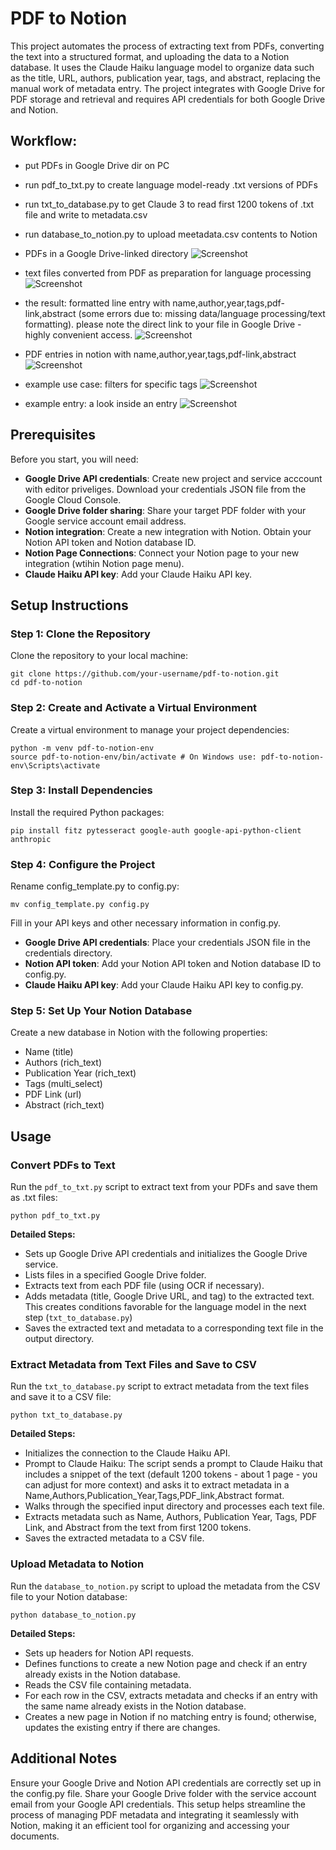 # PDF to Notion

This project automates the process of extracting text from PDFs, converting the text into a structured format, and uploading the data to a Notion database. It uses the Claude Haiku language model to organize data such as the title, URL, authors, publication year, tags, and abstract, replacing the manual work of metadata entry. The project integrates with Google Drive for PDF storage and retrieval and requires API credentials for both Google Drive and Notion.

## Workflow:
- put PDFs in Google Drive dir on PC
- run pdf_to_txt.py to create language model-ready .txt versions of PDFs
- run txt_to_database.py to get Claude 3 to read first 1200 tokens of .txt file and write to metadata.csv
- run database_to_notion.py to upload meetadata.csv contents to Notion

- PDFs in a Google Drive-linked directory
![Screenshot](./screenshots/Screenshot%202024-06-12%20221932.png)

- text files converted from PDF as preparation for language processing  
![Screenshot](./screenshots/Screenshot%202024-06-12%20221947.png)

- the result: formatted line entry with name,author,year,tags,pdf-link,abstract (some errors due to: missing data/language processing/text formatting). please note the direct link to your file in Google Drive - highly convenient access.
![Screenshot](./screenshots/Screenshot%202024-06-12%20222101.png)

- PDF entries in notion with name,author,year,tags,pdf-link,abstract
![Screenshot](./screenshots/Screenshot%202024-06-11%20044459.png)

- example use case: filters for specific tags
![Screenshot](./screenshots/Screenshot%202024-06-11%20123601.png)

- example entry: a look inside an entry 
![Screenshot](./screenshots/Screenshot%202024-06-11%20123639.png)



## Prerequisites

Before you start, you will need:

- **Google Drive API credentials**: Create new project and service acccount with editor priveliges. Download your credentials JSON file from the Google Cloud Console.
- **Google Drive folder sharing**: Share your target PDF folder with your Google service account email address.
- **Notion integration**: Create a new integration with Notion. Obtain your Notion API token and Notion database ID.
- **Notion Page Connections**: Connect your Notion page to your new integration (wtihin Notion page menu).
- **Claude Haiku API key**: Add your Claude Haiku API key.

## Setup Instructions

### Step 1: Clone the Repository

Clone the repository to your local machine:

    git clone https://github.com/your-username/pdf-to-notion.git
    cd pdf-to-notion

### Step 2: Create and Activate a Virtual Environment

Create a virtual environment to manage your project dependencies:

    python -m venv pdf-to-notion-env
    source pdf-to-notion-env/bin/activate # On Windows use: pdf-to-notion-env\Scripts\activate

### Step 3: Install Dependencies

Install the required Python packages:

    pip install fitz pytesseract google-auth google-api-python-client anthropic

### Step 4: Configure the Project

Rename config_template.py to config.py:

    mv config_template.py config.py

Fill in your API keys and other necessary information in config.py.

- **Google Drive API credentials**: Place your credentials JSON file in the credentials directory.
- **Notion API token**: Add your Notion API token and Notion database ID to config.py.
- **Claude Haiku API key**: Add your Claude Haiku API key to config.py.

### Step 5: Set Up Your Notion Database

Create a new database in Notion with the following properties:

- Name (title)
- Authors (rich_text)
- Publication Year (rich_text)
- Tags (multi_select)
- PDF Link (url)
- Abstract (rich_text)

## Usage

### Convert PDFs to Text

Run the `pdf_to_txt.py` script to extract text from your PDFs and save them as .txt files:

    python pdf_to_txt.py

**Detailed Steps:**
- Sets up Google Drive API credentials and initializes the Google Drive service.
- Lists files in a specified Google Drive folder.
- Extracts text from each PDF file (using OCR if necessary).
- Adds metadata (title, Google Drive URL, and tag) to the extracted text. This creates conditions favorable for the language model in the next step (`txt_to_database.py`)
- Saves the extracted text and metadata to a corresponding text file in the output directory.

### Extract Metadata from Text Files and Save to CSV

Run the `txt_to_database.py` script to extract metadata from the text files and save it to a CSV file:

    python txt_to_database.py

**Detailed Steps:**
- Initializes the connection to the Claude Haiku API.
- Prompt to Claude Haiku: The script sends a prompt to Claude Haiku that includes a snippet of the text (default 1200 tokens - about 1 page - you can adjust for more context) and asks it to extract metadata in a Name,Authors,Publication_Year,Tags,PDF_link,Abstract format.
- Walks through the specified input directory and processes each text file.
- Extracts metadata such as Name, Authors, Publication Year, Tags, PDF Link, and Abstract from the text from first 1200 tokens.
- Saves the extracted metadata to a CSV file.

### Upload Metadata to Notion

Run the `database_to_notion.py` script to upload the metadata from the CSV file to your Notion database:

    python database_to_notion.py

**Detailed Steps:**
- Sets up headers for Notion API requests.
- Defines functions to create a new Notion page and check if an entry already exists in the Notion database.
- Reads the CSV file containing metadata.
- For each row in the CSV, extracts metadata and checks if an entry with the same name already exists in the Notion database.
- Creates a new page in Notion if no matching entry is found; otherwise, updates the existing entry if there are changes.

## Additional Notes

Ensure your Google Drive and Notion API credentials are correctly set up in the config.py file.
Share your Google Drive folder with the service account email from your Google API credentials.
This setup helps streamline the process of managing PDF metadata and integrating it seamlessly with Notion, making it an efficient tool for organizing and accessing your documents.
